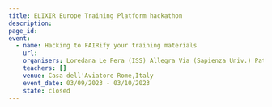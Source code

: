 ```yaml
---
title: ELIXIR Europe Training Platform hackathon
description: 
page_id: 
event:
  - name: Hacking to FAIRify your training materials
    url:
    organisers: Loredana Le Pera (ISS) Allegra Via (Sapienza Univ.) Patricia Palagi (ELIXIR-CH)
    teachers: []
    venue: Casa dell'Aviatore Rome,Italy
    event_date: 03/09/2023 - 03/10/2023
    state: closed
---
```





<br>
